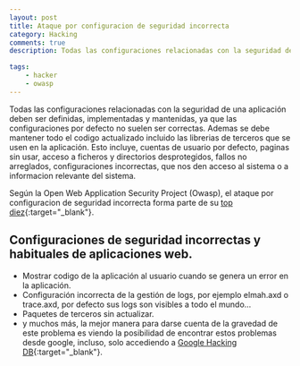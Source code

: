 ```yaml
---
layout: post
title: Ataque por configuracion de seguridad incorrecta
category: Hacking
comments: true
description: Todas las configuraciones relacionadas con la seguridad de una aplicación deben ser definidas, implementadas y mantenidas, ya que las configuraciones por defecto no suelen ser correctas. Ademas se debe mantener todo el codigo actualizado incluido las librerias de terceros que se usen en la aplicación. Esto incluye, cuentas de usuario por defecto, paginas sin usar, acceso a ficheros y directorios desprotegidos, fallos no arreglados, configuraciones incorrectas, que nos den acceso al sistema o a informacion relevante del sistema.

tags:   
    - hacker
    - owasp
---
```


Todas las configuraciones relacionadas con la seguridad de una aplicación deben ser definidas, implementadas y mantenidas, ya que las configuraciones por defecto no suelen ser correctas. Ademas se debe mantener todo el codigo actualizado incluido las librerias de terceros que se usen en la aplicación.
Esto incluye, cuentas de usuario por defecto, paginas sin usar, acceso a ficheros y directorios desprotegidos, fallos no arreglados, configuraciones incorrectas, que nos den acceso al sistema o a informacion relevante del sistema.

Según la Open Web Application Security Project (Owasp), el ataque por configuracion de seguridad incorrecta forma parte de su [top diez](https://www.owasp.org/index.php/Top_10_2013-A5-Security_Misconfiguration){:target="_blank"}. 

## Configuraciones de seguridad incorrectas y habituales de aplicaciones web.

* Mostrar codigo de la aplicación al usuario cuando se genera un error en la aplicación.
* Configuración incorrecta de la gestión de logs, por ejemplo elmah.axd o trace.axd, por defecto sus logs son visibles a todo el mundo...
* Paquetes de terceros sin actualizar.
* y muchos más, la mejor manera para darse cuenta de la gravedad de este problema es viendo la posibilidad de encontrar estos problemas desde google, incluso, solo accediendo a [Google Hacking DB](https://www.exploit-db.com/google-hacking-database/){:target="_blank"}.

